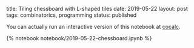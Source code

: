 title: Tiling chessboard with L-shaped tiles
date: 2019-05-22
layout: post
tags:  combinatorics, programming
status: published

You can actually run an interactive version of this notebook at [cocalc](https://cocalc.com/share/793d8534-83f8-419f-9924-56047ce2fd45/chessboard.ipynb?viewer=share).

{% notebook notebook/2019-05-22-chessboard.ipynb %}
